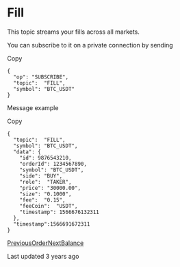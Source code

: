 # Fill

This topic streams your fills across all markets.

You can subscribe to it on a private connection by sending

Copy

```
{
  "op": "SUBSCRIBE",
  "topic":  "FILL", 
  "symbol": "BTC_USDT"
}
```

Message example

Copy

```
{
  "topic":  "FILL",
  "symbol": "BTC_USDT",
  "data": {
    "id": 9876543210,
    "orderId": 1234567890,
    "symbol": "BTC_USDT",
    "side": "BUY",
    "role":  "TAKER",
    "price": "30000.00",
    "size": "0.1000",
    "fee":  "0.15",
    "feeCoin":  "USDT",
    "timestamp": 1566676132311
  },
  "timestamp":1566691672311
}
```

[PreviousOrder](https://pionex-doc.gitbook.io/apidocs/websocket/private-stream/order)[NextBalance](https://pionex-doc.gitbook.io/apidocs/websocket/private-stream/balance)

Last updated 3 years ago
